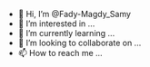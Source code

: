 - 👋 Hi, I’m @Fady-Magdy_Samy
- 👀 I’m interested in ...
- 🌱 I’m currently learning ...
- 💞️ I’m looking to collaborate on ...
- 📫 How to reach me ...

<!---
Fady-Magdy-Samy/Fady-Magdy-Samy is a ✨ special ✨ repository because its `README.md` (this file) appears on your GitHub profile.
You can click the Preview link to take a look at your changes.
--->
